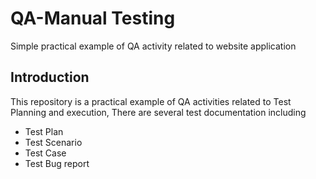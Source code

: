 # QA-Manual Testing
Simple practical example of QA activity related to website application
## Introduction
This repository is a practical example of QA activities related to Test Planning and execution, There are several test documentation including
- Test Plan
- Test Scenario
- Test Case
- Test Bug report
